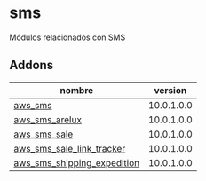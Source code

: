 sms
=========
Módulos relacionados con SMS


Addons
----------------
nombre | version
--- | ---
[aws_sms](aws_sms/) | 10.0.1.0.0
[aws_sms_arelux](aws_sms_arelux/) | 10.0.1.0.0
[aws_sms_sale](aws_sms_sale/) | 10.0.1.0.0
[aws_sms_sale_link_tracker](aws_sms_sale_link_tracker/) | 10.0.1.0.0
[aws_sms_shipping_expedition](aws_sms_shipping_expedition/) | 10.0.1.0.0
